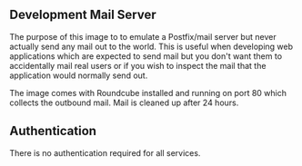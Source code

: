 ## Development Mail Server

The purpose of this image to to emulate a Postfix/mail server but never actually send any mail out to the world. This is useful when developing web applications which are expected to send mail but you don't want them to accidentally mail real users or if you wish to inspect the mail that the application would normally send out.

The image comes with Roundcube installed and running on port 80 which collects the outbound mail. Mail is cleaned up after 24 hours.

## Authentication

There is no authentication required for all services.
